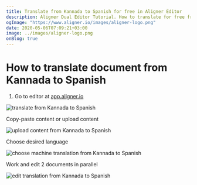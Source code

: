 ```yaml
---
title: Translate from Kannada to Spanish for free in Aligner Editor
description: Aligner Dual Editor Tutorial. How to translate for free from Kannada to Spanish. Aligner is multilingual document management platform. 
ogImage: "https://www.aligner.io/images/aligner-logo.png"
date: 2020-05-06T07:09:21+03:00
image: ../images/aligner-logo.png
onBlog: true
---
```


# How to translate document from Kannada to Spanish

1. Go to editor at [app.aligner.io](https://app.aligner.io "Aligner App web page")

![translate from Kannada to Spanish](../aligner-blank-editor.png "translate from Kannada to Spanish")

Copy-paste content or upload content

![upload content from Kannada to Spanish](../aligner-uploaded-document.png "upload content from Kannada to Spanish")

Choose desired language

![choose machine translation from Kannada to Spanish](../aligner-language-dropdown.png "choose machine translation from Kannada to Spanish")

Work and edit 2 documents in parallel

![edit translation from Kannada to Spanish](../aligner-double-sitded-editor.png "edit translation from Kannada to Spanish")

